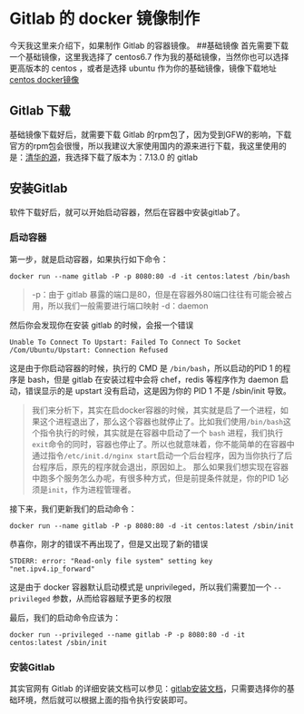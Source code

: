 # Gitlab 的 docker 镜像制作
今天我这里来介绍下，如果制作 Gitlab 的容器镜像。
##基础镜像
首先需要下载一个基础镜像，这里我选择了 centos6.7 作为我的基础镜像，当然你也可以选择更高版本的 centos ，或者是选择 ubuntu 作为你的基础镜像，镜像下载地址 [centos docker镜像](https://hub.docker.com/_/centos/)
## Gitlab 下载
基础镜像下载好后，就需要下载 Gitlab 的rpm包了，因为受到GFW的影响，下载官方的rpm包会很慢，所以我建议大家使用国内的源来进行下载，我这里使用的是：[清华的源](http://mirror.tuna.tsinghua.edu.cn/)，我选择下载了版本为：7.13.0 的 gitlab 
## 安装Gitlab
软件下载好后，就可以开始启动容器，然后在容器中安装gitlab了。
### 启动容器
第一步，就是启动容器，如果执行如下命令：

```
docker run --name gitlab -P -p 8080:80 -d -it centos:latest /bin/bash
```
>-p：由于 gitlab 暴露的端口是80，但是在容器外80端口往往有可能会被占用，所以我们一般需要进行端口映射
>-d：daemon

然后你会发现你在安装 gitlab 的时候，会报一个错误

```
Unable To Connect To Upstart: Failed To Connect To Socket /Com/Ubuntu/Upstart: Connection Refused
```
这是由于你启动容器的时候，执行的 CMD 是 `/bin/bash`，所以启动的PID 1 的程序是 bash，但是 gitlab 在安装过程中会将 chef，redis 等程序作为 daemon 启动，错误显示的是 upstart 没有启动，这是因为你的 PID 1 不是 /sbin/init 导致。

>我们来分析下，其实在启docker容器的时候，其实就是启了一个进程，如果这个进程退出了，那么这个容器也就停止了。比如我们使用`/bin/bash`这个指令执行的时候，其实就是在容器中启动了一个 `bash` 进程，我们执行`exit`命令的同时，容器也停止了。所以也就意味着，你不能简单的在容器中通过指令`/etc/init.d/nginx start`启动一个后台程序，因为当你执行了后台程序后，原先的程序就会退出，原因如上。
>那么如果我们想实现在容器中跑多个服务怎么办呢，有很多种方式，但是前提条件就是，你的PID 1必须是`init`，作为进程管理者。

接下来，我们更新我们的启动命令：
```
docker run --name gitlab -P -p 8080:80 -d -it centos:latest /sbin/init
```

恭喜你，刚才的错误不再出现了，但是又出现了新的错误

```
STDERR: error: "Read-only file system" setting key "net.ipv4.ip_forward"
```
这是由于 docker 容器默认启动模式是 unprivileged，所以我们需要加一个 `--privileged` 参数，从而给容器赋予更多的权限

最后，我们的启动命令应该为：
```
docker run --privileged --name gitlab -P -p 8080:80 -d -it centos:latest /sbin/init
```
### 安装Gitlab
其实官网有 Gitlab 的详细安装文档可以参见：[gitlab安装文档](https://about.gitlab.com/downloads)，只需要选择你的基础环境，然后就可以根据上面的指令执行安装即可。

